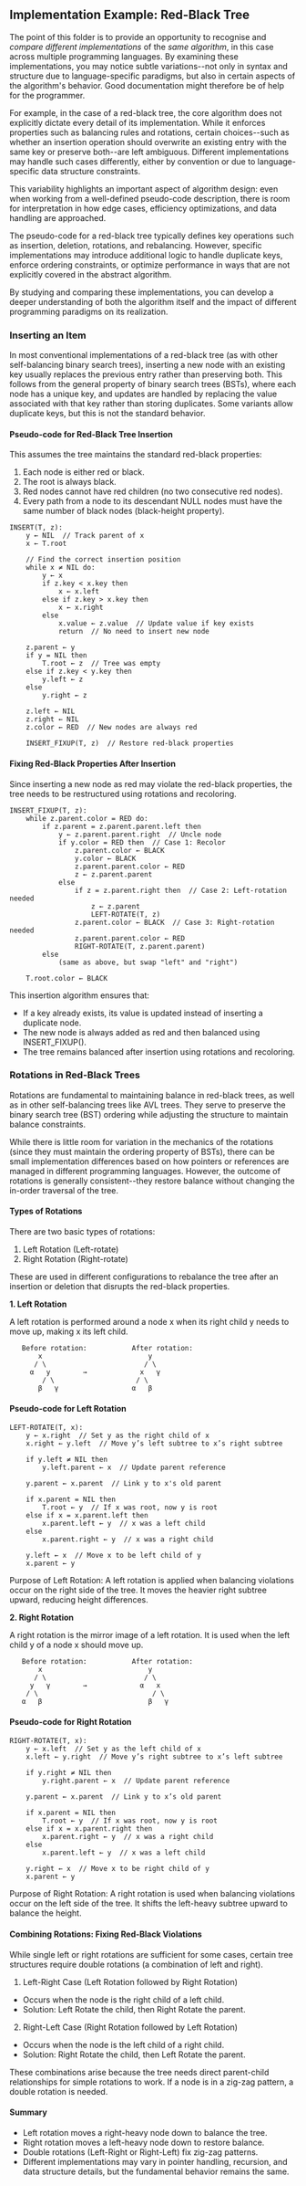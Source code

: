 
## Implementation Example: Red-Black Tree

The point of this folder is to provide an opportunity to recognise and *compare different
implementations* of the *same algorithm*, in this case across multiple programming languages.
By examining these implementations, you may notice subtle variations--not only in syntax
and structure due to language-specific paradigms, but also in certain aspects of the
algorithm's behavior. Good documentation might therefore be of help for the programmer.

For example, in the case of a red-black tree, the core algorithm does not explicitly
dictate every detail of its implementation. While it enforces properties such as balancing
rules and rotations, certain choices--such as whether an insertion operation should overwrite
an existing entry with the same key or preserve both--are left ambiguous. Different
implementations may handle such cases differently, either by convention or due to
language-specific data structure constraints.

This variability highlights an important aspect of algorithm design: even when working
from a well-defined pseudo-code description, there is room for interpretation in how
edge cases, efficiency optimizations, and data handling are approached.

The pseudo-code for a red-black tree typically defines key operations such as insertion,
deletion, rotations, and rebalancing. However, specific implementations may introduce
additional logic to handle duplicate keys, enforce ordering constraints, or optimize
performance in ways that are not explicitly covered in the abstract algorithm.

By studying and comparing these implementations, you can develop a deeper understanding
of both the algorithm itself and the impact of different programming paradigms on its realization.


### Inserting an Item

In most conventional implementations of a red-black tree (as with other self-balancing binary search trees),
inserting a new node with an existing key usually replaces the previous entry rather than preserving both.
This follows from the general property of binary search trees (BSTs), where each node has a unique key, and
updates are handled by replacing the value associated with that key rather than storing duplicates. Some
variants allow duplicate keys, but this is not the standard behavior.


#### Pseudo-code for Red-Black Tree Insertion

This assumes the tree maintains the standard red-black properties:
1. Each node is either red or black.
2. The root is always black.
3. Red nodes cannot have red children (no two consecutive red nodes).
4. Every path from a node to its descendant NULL nodes must have the same number of black nodes (black-height property).

```plaintext
INSERT(T, z):
    y ← NIL  // Track parent of x
    x ← T.root
    
    // Find the correct insertion position
    while x ≠ NIL do:
        y ← x
        if z.key < x.key then
            x ← x.left
        else if z.key > x.key then
            x ← x.right
        else
            x.value ← z.value  // Update value if key exists
            return  // No need to insert new node

    z.parent ← y
    if y = NIL then
        T.root ← z  // Tree was empty
    else if z.key < y.key then
        y.left ← z
    else
        y.right ← z

    z.left ← NIL
    z.right ← NIL
    z.color ← RED  // New nodes are always red

    INSERT_FIXUP(T, z)  // Restore red-black properties
```


#### Fixing Red-Black Properties After Insertion

Since inserting a new node as red may violate the red-black properties, the tree needs
to be restructured using rotations and recoloring.

```plaintext
INSERT_FIXUP(T, z):
    while z.parent.color = RED do:
        if z.parent = z.parent.parent.left then
            y ← z.parent.parent.right  // Uncle node
            if y.color = RED then  // Case 1: Recolor
                z.parent.color ← BLACK
                y.color ← BLACK
                z.parent.parent.color ← RED
                z ← z.parent.parent
            else
                if z = z.parent.right then  // Case 2: Left-rotation needed
                    z ← z.parent
                    LEFT-ROTATE(T, z)
                z.parent.color ← BLACK  // Case 3: Right-rotation needed
                z.parent.parent.color ← RED
                RIGHT-ROTATE(T, z.parent.parent)
        else
            (same as above, but swap "left" and "right")

    T.root.color ← BLACK
```


This insertion algorithm ensures that:
- If a key already exists, its value is updated instead of inserting a duplicate node.
- The new node is always added as red and then balanced using INSERT_FIXUP().
- The tree remains balanced after insertion using rotations and recoloring.


### Rotations in Red-Black Trees

Rotations are fundamental to maintaining balance in red-black trees, as well as in
other self-balancing trees like AVL trees. They serve to preserve the binary search
tree (BST) ordering while adjusting the structure to maintain balance constraints.

While there is little room for variation in the mechanics of the rotations (since
they must maintain the ordering property of BSTs), there can be small implementation
differences based on how pointers or references are managed in different programming
languages. However, the outcome of rotations is generally consistent--they restore
balance without changing the in-order traversal of the tree.



#### Types of Rotations

There are two basic types of rotations:
1. Left Rotation (Left-rotate)
2. Right Rotation (Right-rotate)

These are used in different configurations to rebalance the tree after an insertion
or deletion that disrupts the red-black properties.


__1. Left Rotation__

A left rotation is performed around a node x when its right child y needs to move up,
making x its left child.


```plaintext
   Before rotation:           After rotation:
       x                          y
      / \                        / \
     α   y        →             x   γ
        / \                    / \
       β   γ                  α   β
```

#### Pseudo-code for Left Rotation

```plaintext
LEFT-ROTATE(T, x):
    y ← x.right  // Set y as the right child of x
    x.right ← y.left  // Move y’s left subtree to x’s right subtree

    if y.left ≠ NIL then
        y.left.parent ← x  // Update parent reference

    y.parent ← x.parent  // Link y to x's old parent

    if x.parent = NIL then
        T.root ← y  // If x was root, now y is root
    else if x = x.parent.left then
        x.parent.left ← y  // x was a left child
    else
        x.parent.right ← y  // x was a right child

    y.left ← x  // Move x to be left child of y
    x.parent ← y
```

Purpose of Left Rotation: A left rotation is applied when balancing violations occur
on the right side of the tree. It moves the heavier right subtree upward, reducing
height differences.



__2. Right Rotation__

A right rotation is the mirror image of a left rotation. It is used when the left
child y of a node x should move up.


```plaintext
   Before rotation:           After rotation:
       x                          y
      / \                        / \
     y   γ        →             α   x
    / \                            / \
   α   β                          β   γ
```


#### Pseudo-code for Right Rotation

```plainttext
RIGHT-ROTATE(T, x):
    y ← x.left  // Set y as the left child of x
    x.left ← y.right  // Move y’s right subtree to x’s left subtree

    if y.right ≠ NIL then
        y.right.parent ← x  // Update parent reference

    y.parent ← x.parent  // Link y to x’s old parent

    if x.parent = NIL then
        T.root ← y  // If x was root, now y is root
    else if x = x.parent.right then
        x.parent.right ← y  // x was a right child
    else
        x.parent.left ← y  // x was a left child

    y.right ← x  // Move x to be right child of y
    x.parent ← y
```

Purpose of Right Rotation: A right rotation is used when balancing violations occur on the left
side of the tree. It shifts the left-heavy subtree upward to balance the height.



#### Combining Rotations: Fixing Red-Black Violations

While single left or right rotations are sufficient for some cases, certain tree structures
require double rotations (a combination of left and right).

1. Left-Right Case (Left Rotation followed by Right Rotation)
- Occurs when the node is the right child of a left child.
- Solution: Left Rotate the child, then Right Rotate the parent.

2. Right-Left Case (Right Rotation followed by Left Rotation)
- Occurs when the node is the left child of a right child.
- Solution: Right Rotate the child, then Left Rotate the parent.

These combinations arise because the tree needs direct parent-child relationships for simple
rotations to work. If a node is in a zig-zag pattern, a double rotation is needed.


#### Summary
- Left rotation moves a right-heavy node down to balance the tree.
- Right rotation moves a left-heavy node down to restore balance.
- Double rotations (Left-Right or Right-Left) fix zig-zag patterns.
- Different implementations may vary in pointer handling, recursion,
  and data structure details, but the fundamental behavior remains the same.
